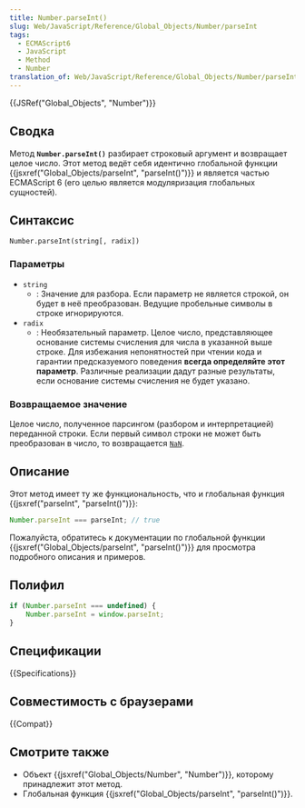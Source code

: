 ```yaml
---
title: Number.parseInt()
slug: Web/JavaScript/Reference/Global_Objects/Number/parseInt
tags:
  - ECMAScript6
  - JavaScript
  - Method
  - Number
translation_of: Web/JavaScript/Reference/Global_Objects/Number/parseInt
---
```

{{JSRef("Global_Objects", "Number")}}

## Сводка

Метод **`Number.parseInt()`** разбирает строковый аргумент и возвращает целое число. Этот метод ведёт себя идентично глобальной функции {{jsxref("Global_Objects/parseInt", "parseInt()")}} и является частью ECMAScript 6 (его целью является модуляризация глобальных сущностей).

## Синтаксис

```
Number.parseInt(string[, radix])
```

### Параметры

- `string`
  - : Значение для разбора. Если параметр не является строкой, он будет в неё преобразован. Ведущие пробельные символы в строке игнорируются.
- `radix`
  - : Необязательный параметр. Целое число, представляющее основание системы счисления для числа в указанной выше строке. Для избежания непонятностей при чтении кода и гарантии предсказуемого поведения **всегда определяйте этот параметр**. Различные реализации дадут разные результаты, если основание системы счисления не будет указано.

### Возвращаемое значение

Целое число, полученное парсингом (разбором и интерпретацией) переданной строки. Если первый символ строки не может быть преобразован в число, то возвращается [`NaN`](/ru/docs/Web/JavaScript/Reference/Global_Objects/NaN).

## Описание

Этот метод имеет ту же функциональность, что и глобальная функция {{jsxref("parseInt", "parseInt()")}}:

```js
Number.parseInt === parseInt; // true
```

Пожалуйста, обратитесь к документации по глобальной функции {{jsxref("Global_Objects/parseInt", "parseInt()")}} для просмотра подробного описания и примеров.

## Полифил

```js
if (Number.parseInt === undefined) {
    Number.parseInt = window.parseInt;
}
```

## Спецификации

{{Specifications}}

## Совместимость с браузерами

{{Compat}}

## Смотрите также

- Объект {{jsxref("Global_Objects/Number", "Number")}}, которому принадлежит этот метод.
- Глобальная функция {{jsxref("Global_Objects/parseInt", "parseInt()")}}.
